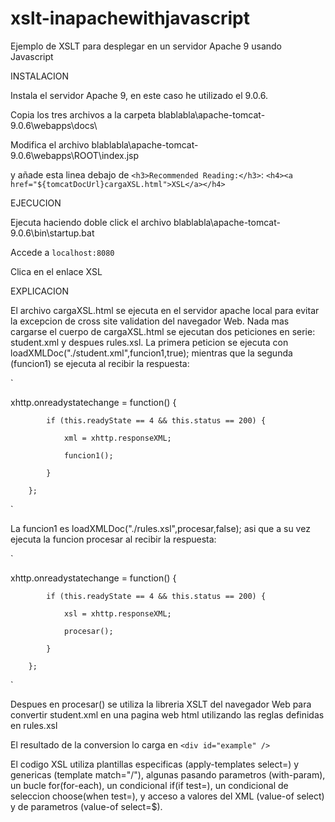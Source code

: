 # xslt-inapachewithjavascript
Ejemplo de XSLT para desplegar en un servidor Apache 9 usando Javascript


INSTALACION

Instala el servidor Apache 9, en este caso he utilizado el 9.0.6.

Copia los tres archivos a la carpeta blablabla\apache-tomcat-9.0.6\webapps\docs\

Modifica el archivo blablabla\apache-tomcat-9.0.6\webapps\ROOT\index.jsp

y añade esta linea debajo de `<h3>Recommended Reading:</h3>`:
`<h4><a href="${tomcatDocUrl}cargaXSL.html">XSL</a></h4>`



EJECUCION

Ejecuta haciendo doble click el archivo blablabla\apache-tomcat-9.0.6\bin\startup.bat

Accede a `localhost:8080`

Clica en el enlace XSL



EXPLICACION

El archivo cargaXSL.html se ejecuta en el servidor apache local para evitar la excepcion de cross site validation del navegador Web.
Nada mas cargarse el cuerpo de cargaXSL.html se ejecutan dos peticiones en serie: student.xml y despues rules.xsl.
La primera peticion se ejecuta con loadXMLDoc("./student.xml",funcion1,true); mientras que la segunda (funcion1) se ejecuta al recibir la respuesta:

`

xhttp.onreadystatechange = function() {

			if (this.readyState == 4 && this.status == 200) {
			
				xml = xhttp.responseXML;
				
				funcion1();
				
			}
			
		};
		
`

La funcion1 es loadXMLDoc("./rules.xsl",procesar,false); asi que a su vez ejecuta la funcion procesar al recibir la respuesta:

`

xhttp.onreadystatechange = function() {

			if (this.readyState == 4 && this.status == 200) {
			
				xsl = xhttp.responseXML;
				
				procesar();
				
			}
			
		};
		
`

Despues en procesar() se utiliza la libreria XSLT del navegador Web para convertir student.xml en una pagina web html utilizando las reglas definidas en rules.xsl

El resultado de la conversion lo carga en `<div id="example" />`

El codigo XSL utiliza plantillas especificas (apply-templates select=) y genericas (template match="/"), algunas pasando parametros (with-param), un bucle for(for-each), un condicional if(if test=), un condicional de seleccion choose(when test=), y acceso a valores del XML (value-of select) y de parametros (value-of select=$).
